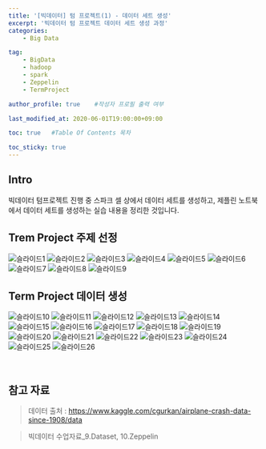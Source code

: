 ```yaml
---
title: '[빅데이터] 텀 프로젝트(1) - 데이터 세트 생성' 
excerpt: '빅데이터 텀 프로젝트 데이터 세트 생성 과정'
categories:
    - Big Data

tag:
    - BigData
    - hadoop
    - spark
    - Zeppelin
    - TermProject

author_profile: true    #작성자 프로필 출력 여부

last_modified_at: 2020-06-01T19:00:00+09:00

toc: true   #Table Of Contents 목차 

toc_sticky: true
---
```


## Intro
빅데이터 텀프로젝트 진행 중 스파크 셀 상에서 데이터 세트를 생성하고, 제플린 노트북에서 데이터 세트를 생성하는 실습 내용을 정리한 것입니다.

## Trem Project 주제 선정

![슬라이드1](https://user-images.githubusercontent.com/47733530/83401031-f430fc00-a43e-11ea-961d-33e1dd49c341.PNG)
![슬라이드2](https://user-images.githubusercontent.com/47733530/83401035-f5fabf80-a43e-11ea-8423-d723cc40484e.PNG)
![슬라이드3](https://user-images.githubusercontent.com/47733530/83401038-f6935600-a43e-11ea-91e5-52d6c5aa129b.PNG)
![슬라이드4](https://user-images.githubusercontent.com/47733530/83401039-f6935600-a43e-11ea-8b24-c2c86cc7c123.PNG)
![슬라이드5](https://user-images.githubusercontent.com/47733530/83401040-f72bec80-a43e-11ea-8120-0eb750812826.PNG)
![슬라이드6](https://user-images.githubusercontent.com/47733530/83401042-f72bec80-a43e-11ea-8ea1-d413c334a74a.PNG)
![슬라이드7](https://user-images.githubusercontent.com/47733530/83401045-f7c48300-a43e-11ea-9ec9-b5746631bd0d.PNG)
![슬라이드8](https://user-images.githubusercontent.com/47733530/83401048-f7c48300-a43e-11ea-9168-cabcccb18a4d.PNG)
![슬라이드9](https://user-images.githubusercontent.com/47733530/83401051-f85d1980-a43e-11ea-92f3-9eff331c8366.PNG)

## Term Project 데이터 생성

![슬라이드10](https://user-images.githubusercontent.com/47733530/83401052-f8f5b000-a43e-11ea-9c1d-67bb6b2f38ed.PNG)
![슬라이드11](https://user-images.githubusercontent.com/47733530/83401053-f8f5b000-a43e-11ea-9fb6-462c1efa7268.PNG)
![슬라이드12](https://user-images.githubusercontent.com/47733530/83401055-f98e4680-a43e-11ea-8836-12293fd06a9d.PNG)
![슬라이드13](https://user-images.githubusercontent.com/47733530/83401058-f98e4680-a43e-11ea-9f16-a79f7fc8810c.PNG)
![슬라이드14](https://user-images.githubusercontent.com/47733530/83401060-fa26dd00-a43e-11ea-9bf3-b373614fdad8.PNG)
![슬라이드15](https://user-images.githubusercontent.com/47733530/83401065-fabf7380-a43e-11ea-8547-b719cab85842.PNG)
![슬라이드16](https://user-images.githubusercontent.com/47733530/83401066-fb580a00-a43e-11ea-9f25-6bc914b83586.PNG)
![슬라이드17](https://user-images.githubusercontent.com/47733530/83401067-fb580a00-a43e-11ea-95b2-c9cf84fe56ca.PNG)
![슬라이드18](https://user-images.githubusercontent.com/47733530/83401068-fbf0a080-a43e-11ea-8465-6b7d7561e259.PNG)
![슬라이드19](https://user-images.githubusercontent.com/47733530/83401070-fc893700-a43e-11ea-8e61-6505da6817e4.PNG)
![슬라이드20](https://user-images.githubusercontent.com/47733530/83401071-fc893700-a43e-11ea-9406-bf73593fb60a.PNG)
![슬라이드21](https://user-images.githubusercontent.com/47733530/83401072-fd21cd80-a43e-11ea-9948-7e6bb490ebff.PNG)
![슬라이드22](https://user-images.githubusercontent.com/47733530/83401073-fdba6400-a43e-11ea-9a9c-bf88bfa63bf5.PNG)
![슬라이드23](https://user-images.githubusercontent.com/47733530/83401074-fdba6400-a43e-11ea-9d32-928af9d8dc53.PNG)
![슬라이드24](https://user-images.githubusercontent.com/47733530/83401076-fe52fa80-a43e-11ea-9dba-4d9ec5b78426.PNG)
![슬라이드25](https://user-images.githubusercontent.com/47733530/83401079-feeb9100-a43e-11ea-97c0-7af955d3ed33.PNG)
![슬라이드26](https://user-images.githubusercontent.com/47733530/83401080-feeb9100-a43e-11ea-96d6-d0bd46eb7482.PNG)

<br>

## 참고 자료
> 데이터 출처 : https://www.kaggle.com/cgurkan/airplane-crash-data-since-1908/data

> 빅데이터 수업자료_9.Dataset, 10.Zeppelin